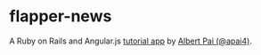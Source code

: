 # flapper-news
A Ruby on Rails and Angular.js [tutorial app](https://thinkster.io/angular-rails/) by [Albert Pai (@apai4)](https://github.com/apai4).
